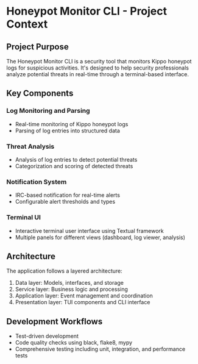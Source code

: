 # Honeypot Monitor CLI - Project Context

## Project Purpose
The Honeypot Monitor CLI is a security tool that monitors Kippo honeypot logs for suspicious activities. It's designed to help security professionals analyze potential threats in real-time through a terminal-based interface.

## Key Components

### Log Monitoring and Parsing
- Real-time monitoring of Kippo honeypot logs
- Parsing of log entries into structured data

### Threat Analysis
- Analysis of log entries to detect potential threats
- Categorization and scoring of detected threats

### Notification System
- IRC-based notification for real-time alerts
- Configurable alert thresholds and types

### Terminal UI
- Interactive terminal user interface using Textual framework
- Multiple panels for different views (dashboard, log viewer, analysis)

## Architecture

The application follows a layered architecture:
1. Data layer: Models, interfaces, and storage
2. Service layer: Business logic and processing
3. Application layer: Event management and coordination
4. Presentation layer: TUI components and CLI interface

## Development Workflows

- Test-driven development
- Code quality checks using black, flake8, mypy
- Comprehensive testing including unit, integration, and performance tests